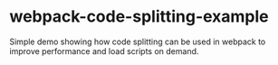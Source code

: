 # webpack-code-splitting-example

Simple demo showing how code splitting can be used in webpack to improve performance and load scripts on demand.
